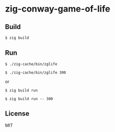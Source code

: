 # zig-conway-game-of-life

## Build

```sh
$ zig build
```


## Run

```
$ ./zig-cache/bin/zglife
```

```
$ ./zig-cache/bin/zglife 300
```

or


```
$ zig build run
```

```
$ zig build run -- 300
```


## License

MIT
